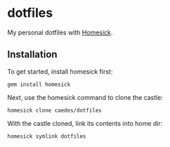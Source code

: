 # dotfiles

My personal dotfiles with [Homesick](https://github.com/technicalpickles/homesick).

## Installation

To get started, install homesick first:

```shell
gem install homesick
```

Next, use the homesick command to clone the castle:

```shell
homesick clone caedes/dotfiles
```

With the castle cloned, link its contents into home dir:

```shell
homesick symlink dotfiles
```
